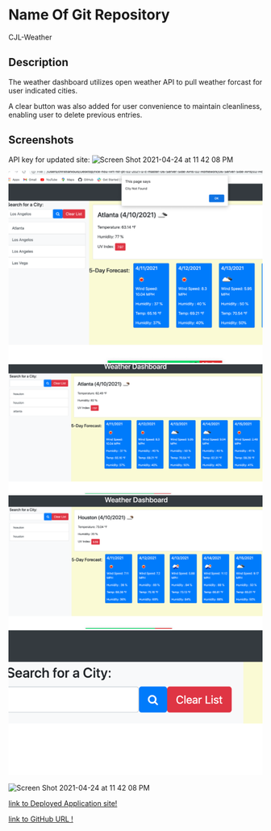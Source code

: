 # Name Of Git Repository
CJL-Weather

## Description

The weather dashboard utilizes open weather API to pull weather forcast for user indicated cities.

A clear button was also added for user convenience to maintain cleanliness, enabling user to delete previous entries.


## Screenshots
API key for updated site:
<img width="1030" alt="Screen Shot 2021-04-24 at 11 42 08 PM" src="https://user-images.githubusercontent.com/77083360/115981090-ea345200-a556-11eb-82bf-959c9f74dbca.png">


![Screenshot 1](Assets/ss1.png)
![Screenshot 2](Assets/ss2.png)
![Screenshot 3](Assets/ss3.png)
![Screenshot 4](Assets/ss4.png)

<img width="1030" alt="Screen Shot 2021-04-24 at 11 42 08 PM" src="https://user-images.githubusercontent.com/77083360/115981090-ea345200-a556-11eb-82bf-959c9f74dbca.png">


[link to Deployed Application site!](https://clouis12.github.io/)

[link to GitHub URL !](https://github.com/Clouis12/CJL-Weather)

